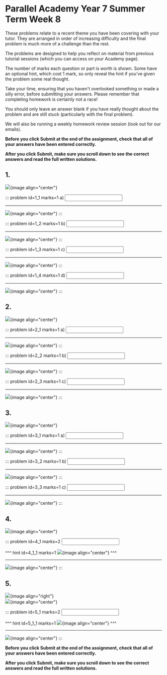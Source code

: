 # Parallel Academy Year 7 Summer Term Week 8

These problems relate to a recent theme you have been covering with your tutor. They are arranged in order of increasing difficulty and the final problem is much more of a challenge than the rest.  

The problems are designed to help you reflect on material from previous tutorial sessions (which you can access on your Academy page).  

The number of marks each question or part is worth is shown. Some have an optional hint, which cost 1 mark, so only reveal the hint if you’ve given the problem some real thought.   

Take your time, ensuring that you haven't overlooked something or made a silly error, before submitting your answers. Please remember that completing homework is certainly not a race!  

You should only leave an answer blank if you have really thought about the problem and are still stuck (particularly with the final problem).  

We will also be running a weekly homework review session (look out for our emails).  

**Before you click Submit at the end of the assignment, check that all of your answers have been entered correctly.** 
  
**After you click Submit, make sure you scroll down to see the correct answers and read the full written solutions.**  


## 1.	
![](/resources/academy-7sum-week-9/q1.png){image align="center"}  

::: problem id=1_1 marks=1
a) <input type="number" solution="36"/>  

---

![](/resources/academy-7sum-week-9/s1a.png){image align="center"}
:::  

::: problem id=1_2 marks=1
b) <input type="number" solution="15"/>  

---

![](/resources/academy-7sum-week-9/s1b.png){image align="center"}
:::  

::: problem id=1_3 marks=1
c) <input type="number" solution="28"/>  

---

![](/resources/academy-7sum-week-9/s1c.png){image align="center"}
:::  

::: problem id=1_4 marks=1
d) <input type="number" solution="121"/>  

---

![](/resources/academy-7sum-week-9/s1d.png){image align="center"}
:::


## 2.
![](/resources/academy-7sum-week-9/q2.png){image align="center"}  

::: problem id=2_1 marks=1
a) <input type="number" solution="324"/>  

---

![](/resources/academy-7sum-week-9/s2a.png){image align="center"}
:::  

::: problem id=2_2 marks=1
b) <input type="number" solution="30"/>  

---

![](/resources/academy-7sum-week-9/s2b.png){image align="center"}
:::  

::: problem id=2_3 marks=1
c) <input type="number" solution="50"/>  

---

![](/resources/academy-7sum-week-9/s2c.png){image align="center"}
::: 


## 3.
![](/resources/academy-7sum-week-9/q3.png){image align="center"}   

::: problem id=3_1 marks=1
a) <input type="number" solution="36"/>  

---

![](/resources/academy-7sum-week-9/s3a.png){image align="center"}
:::  

::: problem id=3_2 marks=1
b) <input type="number" solution="144"/>  

---

![](/resources/academy-7sum-week-9/s3b.png){image align="center"}
::: 

::: problem id=3_3 marks=1
c) <input type="number" solution="432"/>  

---

![](/resources/academy-7sum-week-9/s3c.png){image align="center"}
:::  


## 4.
![](/resources/academy-7sum-week-9/q4.png){image align="center"}  
 
::: problem id=4_1 marks=2
<input type="number" solution="24"/>  

^^^ hint id=4_1_1 marks=1
![](/resources/academy-7sum-week-9/h4.png){image align="center"} 
^^^  

---

![](/resources/academy-7sum-week-9/s4.png){image align="center"}
:::  


## 5.
![](/resources/academy-4-week-2/4-skull.png){image align="right"}  
![](/resources/academy-7sum-week-9/q5.png){image align="center"}  
 
::: problem id=5_1 marks=2
<input type="number" solution="1080"/>  

^^^ hint id=5_1_1 marks=1
![](/resources/academy-7sum-week-9/h5.png){image align="center"} 
^^^  

---

![](/resources/academy-7sum-week-9/s5.png){image align="center"}
::: 

**Before you click Submit at the end of the assignment, check that all of your answers have been entered correctly.** 
  
**After you click Submit, make sure you scroll down to see the correct answers and read the full written solutions.**  